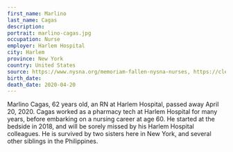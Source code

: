 ```yaml
---
first_name: Marlino
last_name: Cagas
description: 
portrait: marlino-cagas.jpg
occupation: Nurse
employer: Harlem Hospital
city: Harlem
province: New York
country: United States
source: https://www.nysna.org/memoriam-fallen-nysna-nurses, https://cleavonmd.com/marlino-cagas-rn-62-harlem-hospital-nyc-ny/
birth_date: 
death_date: 2020-04-20
---
```


Marlino Cagas, 62 years old, an RN at Harlem Hospital, passed away April 20, 2020. Cagas worked as a pharmacy tech at Harlem Hospital for many years, before embarking on a nursing career at age 60. He started at the bedside in 2018, and will be sorely missed by his Harlem Hospital colleagues. He is survived by two sisters here in New York, and several other siblings in the Philippines.
